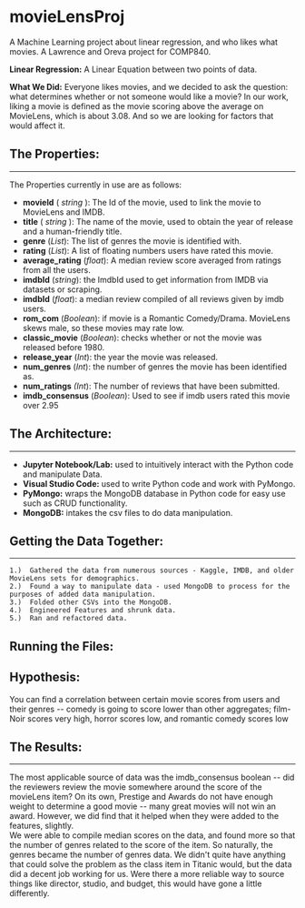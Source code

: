 # movieLensProj
A Machine Learning project about linear regression, and who likes what movies. A Lawrence and Oreva project for COMP840.


**Linear Regression:** A Linear Equation between two points of data. 

**What We Did:** Everyone likes movies, and we decided to ask the question: what determines whether or not someone would like a movie?  In our work, liking a movie is defined as the movie scoring above the average on MovieLens, which is about 3.08. And so we are looking for factors that would affect it.

## The Properties: 
***
   The Properties currently in use are as follows:
   -  **movieId** ( _string_ ): The Id of the movie, used to link the movie to MovieLens and IMDB. 
   -  **title** ( *string* ): The name of the movie, used to obtain the year of release and a human-friendly title.
   -  **genre** (*List*): The list of genres the movie is identified with.    
   -  **rating** (*List*): A list of floating numbers users have rated this movie.
   -  **average_rating** (*float*): A median review score averaged from ratings from all the users.
   -  **imdbId** (*string*): the ImdbId used to get information from IMDB via datasets or scraping.
   -  **imdbId** (*float*): a median review compiled of all reviews given by imdb users.
   -  **rom_com** (*Boolean*): if movie is a Romantic Comedy/Drama. MovieLens skews male, so these movies may rate low.
   -  **classic_movie** (*Boolean*): checks whether or not the movie was released before 1980.
   -  **release_year** (*Int*): the year the movie was released.
   -  **num_genres** (*Int*): the number of genres the movie has been identified as.
   -  **num_ratings** *(Int*): The number of reviews that have been submitted.
   -  **imdb_consensus** (*Boolean*): Used to see if imdb users rated this movie over 2.95

## The Architecture:
***
   -  **Jupyter Notebook/Lab:** used to intuitively interact with the Python code and manipulate Data.
   -  **Visual Studio Code:** used to write Python code and work with PyMongo.
   -  **PyMongo:** wraps the MongoDB database in Python code for easy use such as CRUD functionality.
   -  **MongoDB:** intakes the csv files to do data manipulation.


## Getting the Data Together:
***
    1.)  Gathered the data from numerous sources - Kaggle, IMDB, and older MovieLens sets for demographics.
    2.)  Found a way to manipulate data - used MongoDB to process for the purposes of added data manipulation.
    3.)  Folded other CSVs into the MongoDB.
    4.)  Engineered Features and shrunk data.
    5.)  Ran and refactored data.

## Running the Files:


## Hypothesis:
You can find a correlation between certain movie scores from users and their genres -- comedy is going to score lower than other aggregates; film-Noir scores very high, horror scores low, and romantic comedy scores low

## The Results: 
***
The most applicable source of data was the imdb_consensus boolean -- did the reviewers review the movie somewhere around the score of the movieLens item? On its own, Prestige and Awards do not have enough weight to determine a good movie -- many great movies will not win an award. However, we did find that it helped when they were added to the features, slightly. <br /> We were able to compile median scores on the data, and found more so that the number of genres related to the score of the item. So naturally, the genres became the number of genres data.
We didn't quite have anything that could solve the problem as the class item in Titanic would, but the data did a decent job working for us. Were there a more reliable way to source things like director, studio, and budget, this would have gone a little differently.
    
    
